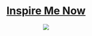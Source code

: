 <a href="https://inspire-me-now.vercel.com/"><h1 align="center">Inspire Me Now</h1><a>

<p align="center"> <a href="https://hits.seeyoufarm.com"><img src="https://hits.seeyoufarm.com/api/count/incr/badge.svg?url=https%3A%2F%2Fgithub.com%2Falphaolomi%2Finspire-me-now&count_bg=%2379C83D&title_bg=%23555555&icon=googlefit.svg&icon_color=%23E7E7E7&title=hits&edge_flat=false"/></a></p>
  
